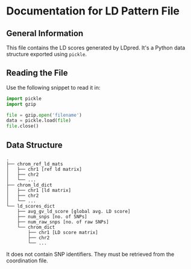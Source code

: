 # Documentation for LD Pattern File

## General Information
This file contains the LD scores generated by LDpred.
It's a Python data structure exported using `pickle`.

## Reading the File
Use the following snippet to read it in:

```python
import pickle
import gzip

file = gzip.open('filename')
data = pickle.load(file)
file.close()
```

## Data Structure
```
.
├── chrom_ref_ld_mats
│   ├── chr1 [ref ld matrix]
│   ├── chr2
│   └── ...
├── chrom_ld_dict
│   ├── chr1 [ld matrix]
│   ├── chr2
│   └── ...
└── ld_scores_dict
    ├── avg_gv_ld_score [global avg. LD score]
    ├── num_snps [no. of SNPs]
    ├── num_raw_snps [no. of raw SNPs]
    └── chrom_dict
        ├── chr1 [LD score matrix]
        ├── chr2
        └── ...
```

It does not contain SNP identifiers.
They must be retrieved from the coordination file.